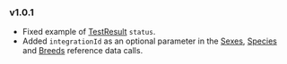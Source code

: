### v1.0.1
- Fixed example of [TestResult](https://nominal.stoplight.io/docs/dmi/schemas/test-result) `status`.
- Added `integrationId` as an optional parameter in the [Sexes](https://nominal.stoplight.io/docs/dmi/api/operations/list-ref-sexes), [Species](https://nominal.stoplight.io/docs/dmi/api/operations/list-ref-species) and [Breeds](https://nominal.stoplight.io/docs/dmi/api/operations/list-ref-breeds) reference data calls.
